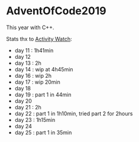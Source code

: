 # AdventOfCode2019

This year with C++.

Stats thx to [Activity Watch](https://github.com/ActivityWatch/activitywatch):

* day 11 : 1h41min
* day 12
* day 13 : 2h
* day 14 : wip at 4h45min
* day 16 : wip 2h
* day 17 : wip 20min
* day 18
* day 19 : part 1 in 44min
* day 20
* day 21 : 2h
* day 22 : part 1 in 1h10min, tried part 2 for 2hours
* day 23 : 1h15min
* day 24
* day 25 : part 1 in 35min
